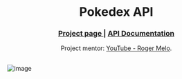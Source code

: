 <h1 align="center">Pokedex API</h1>

 <div align="center">
  <h3>
    <a href="https://hyagodevbfr.github.io/pokedex-api/" target="_blank" color="white">
      Project page
    </a>
  <span> | </span>    <a href="https://pokeapi.co/docs/v2" target="_blank" color="white">
     API Documentation
    </a>
  </h3>
</div>
<div align="center">
   Project mentor: <a href="https://www.youtube.com/watch?v=Uptu3NrBFBM&t=30s" target="_blank">YouTube - Roger Melo</a>.
</div>

##

![image](https://user-images.githubusercontent.com/110845341/197003978-00f831d4-b3ad-4820-b0da-3bd613c6094a.png)

